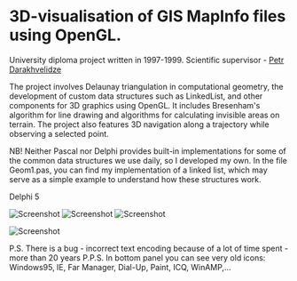 # 3D-visualisation of GIS MapInfo files using OpenGL.

University diploma project written in 1997-1999.
Scientific supervisor - [Petr Darakhvelidze](https://www.amazon.com/Books-Peter-Darakhvelidze/s?rh=n%3A283155%2Cp_27%3APeter%2BDarakhvelidze) 

The project involves Delaunay triangulation in computational geometry, the development of custom data structures such as LinkedList, and other components for 3D graphics using OpenGL. It includes Bresenham's algorithm for line drawing and algorithms for calculating invisible areas on terrain. The project also features 3D navigation along a trajectory while observing a selected point.

NB! Neither Pascal nor Delphi provides built-in implementations for some of the common data structures we use daily, so I developed my own. In the file Geom1.pas, you can find my implementation of a linked list, which may serve as a simple example to understand how these structures work.

Delphi 5

![Screenshot](https://i.imgur.com/Ddk4o4f_d.webp?maxwidth=760&fidelity=grand)
![Screenshot](https://i.imgur.com/YyAbuwz.png)
![Screenshot](https://i.imgur.com/bXOzNqw.png)

![Screenshot](https://i.imgur.com/5Kn0sNF.jpg)


P.S. There is a bug - incorrect text encoding because of a lot of time spent - more than 20 years
P.P.S. In bottom panel you can see very old icons: Windows95, IE, Far Manager, Dial-Up, Paint, ICQ, WinAMP,...
